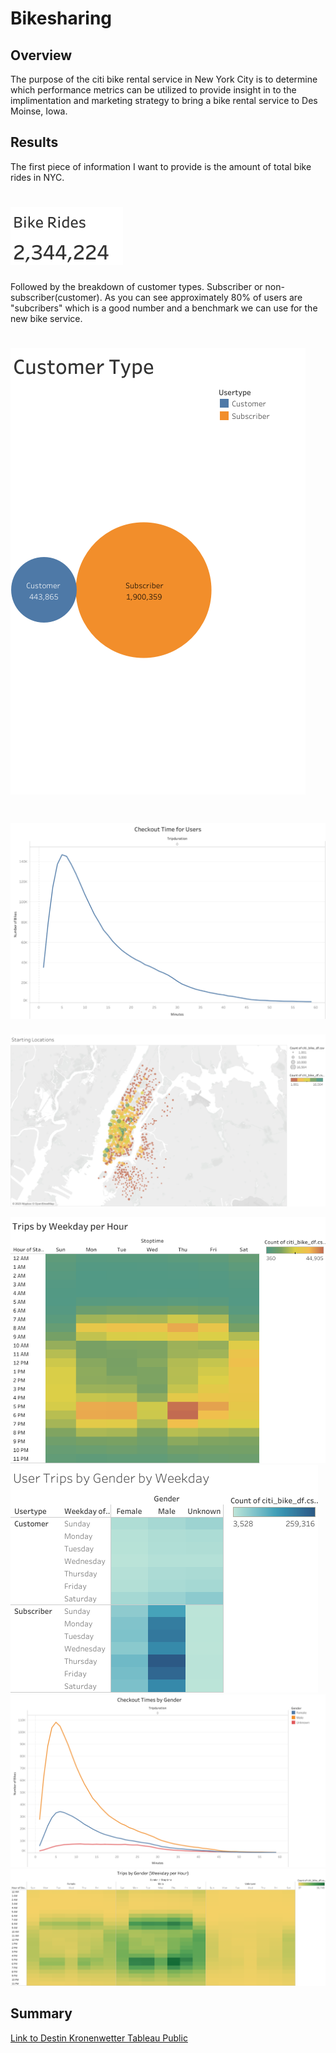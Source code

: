 # Bikesharing
## Overview
The purpose of the citi bike rental service in New York City is to determine which performance metrics can be utilized to provide insight in to the implimentation and marketing strategy to bring a bike rental service to Des Moinse, Iowa. 
## Results
The first piece of information I want to provide is the amount of total bike rides in NYC.
# ![](Images/Bike%20Rides.png)
Followed by the breakdown of customer types. Subscriber or non-subscriber(customer). As you can see approximately 80% of users are "subcribers" which is a good number and a benchmark we can use for the new bike service.
# ![](Images/Customer%20Type.png)

# ![](Images/Checkout%20Time%20for%20Users.png)
![](Images/Starting%20Locations.png)

![](Images/Trips%20by%20Weekday%20per%20Hour.png)
![](Images/User%20Trips%20by%20Gender%20by%20Weekday.png)
![](Images/Checkout%20Times%20by%20Gender.png)
![](Images/Trips%20by%20Gender%20(Weekday%20per%20Hour).png)
## Summary 
[Link to Destin Kronenwetter Tableau Public](https://public.tableau.com/app/profile/destin.kronenwetter6350/viz/Challenge15_16757977793120/Dashboard1Users?publish=yes)
